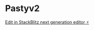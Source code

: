 # Pastyv2

[Edit in StackBlitz next generation editor ⚡️](https://stackblitz.com/~/github.com/neo2wicked/Pastyv2)